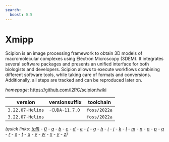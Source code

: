 ```yaml
---
search:
  boost: 0.5
---
```

# Xmipp

Scipion is an image processing framework to obtain 3D models of macromolecular complexes using Electron Microscopy (3DEM). It integrates several software packages and presents an unified interface for both biologists and developers. Scipion allows to execute workflows combining different software tools, while taking care of formats and conversions. Additionally, all steps are tracked and can be reproduced later on.

*homepage*: <https://github.com/I2PC/scipion/wiki>

version | versionsuffix | toolchain
--------|---------------|----------
``3.22.07-Helios`` | ``-CUDA-11.7.0`` | ``foss/2022a``
``3.22.07-Helios`` |  | ``foss/2022a``


*(quick links: [(all)](../index.md) - [0](../0/index.md) - [a](../a/index.md) - [b](../b/index.md) - [c](../c/index.md) - [d](../d/index.md) - [e](../e/index.md) - [f](../f/index.md) - [g](../g/index.md) - [h](../h/index.md) - [i](../i/index.md) - [j](../j/index.md) - [k](../k/index.md) - [l](../l/index.md) - [m](../m/index.md) - [n](../n/index.md) - [o](../o/index.md) - [p](../p/index.md) - [q](../q/index.md) - [r](../r/index.md) - [s](../s/index.md) - [t](../t/index.md) - [u](../u/index.md) - [v](../v/index.md) - [w](../w/index.md) - [x](../x/index.md) - [y](../y/index.md) - [z](../z/index.md))*


